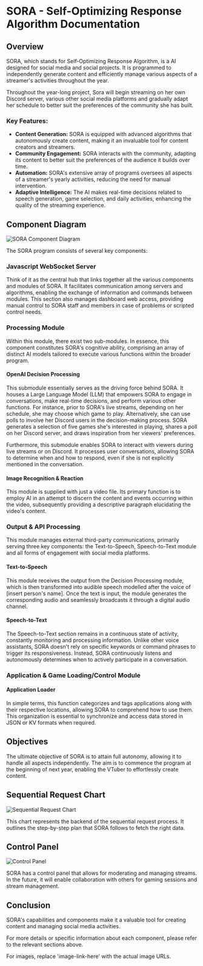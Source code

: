 
# SORA - Self-Optimizing Response Algorithm Documentation

## Overview

SORA, which stands for Self-Optimizing Response Algorithm, is a AI designed for social media and social projects. It is programmed to independently generate content and efficiently manage various aspects of a streamer's activities throughout the year. 

Throughout the year-long project, Sora will begin streaming on her own Discord server, various other social media platforms and gradually adapt her schedule to better suit the preferences of the community she has built.

### Key Features: 

-  **Content Generation:** SORA is equipped with advanced algorithms that autonomously create content, making it an invaluable tool for content creators and streamers.
- **Community Engagement:** SORA interacts with the community, adapting its content to better suit the preferences of the audience it builds over time.
- **Automation:** SORA's extensive array of programs oversees all aspects of a streamer's yearly activities, reducing the need for manual intervention.
- **Adaptive Intelligence:** The AI makes real-time decisions related to speech generation, game selection, and daily activities, enhancing the quality of the streaming experience.

## Component Diagram

![SORA Component Diagram](https://drive.google.com/file/d/1kma25IZwK_lJHpYgmzNBX3sn53Thg3Zf/view?usp=sharing)

The SORA program consists of several key components:

### Javascript  WebSocket Server
Think of it as the central hub that links together all the various components and modules of SORA. It facilitates communication among servers and algorithms, enabling the exchange of information and commands between modules. This section also manages dashboard web access, providing manual control to SORA staff and members in case of problems or scripted control needs.

### Processing Module

Within this module, there exist two sub-modules. In essence, this component constitutes SORA's cognitive ability, comprising an array of distinct AI models tailored to execute various functions within the broader program.

#### OpenAI Decision Processing

This submodule essentially serves as the driving force behind SORA. It houses a Large Language Model (LLM) that empowers SORA to engage in conversations, make real-time decisions, and perform various other functions. For instance, prior to SORA's live streams, depending on her schedule, she may choose which game to play. Alternatively, she can use polls to involve her Discord users in the decision-making process. SORA generates a selection of five games she's interested in playing, shares a poll on her Discord server, and draws inspiration from her viewers' preferences.

Furthermore, this submodule enables SORA to interact with viewers during live streams or on Discord. It processes user conversations, allowing SORA to determine when and how to respond, even if she is not explicitly mentioned in the conversation.

#### Image Recognition & Reaction

This module is supplied with just a video file. Its primary function is to employ AI in an attempt to discern the content and events occurring within the video, subsequently providing a descriptive paragraph elucidating the video's content.

### Output & API Processing

This module manages external third-party communications, primarily serving three key components: the Text-to-Speech,  Speech-to-Text module and all forms of engagement with social media platforms.

#### Text-to-Speech

This module receives the output from the Decision Processing module, which is then transformed into audible speech modelled after the voice of [insert person's name]. Once the text is input, the module generates the corresponding audio and seamlessly broadcasts it through a digital audio channel.

#### Speech-to-Text

The Speech-to-Text section remains in a continuous state of activity, constantly monitoring and processing information. Unlike other voice assistants, SORA doesn't rely on specific keywords or command phrases to trigger its responsiveness. Instead, SORA continuously listens and autonomously determines when to actively participate in a conversation.

### Application & Game Loading/Control Module

#### Application Loader

In simple terms, this function categorizes and tags applications along with their respective locations, allowing SORA to comprehend how to use them. This organization is essential to synchronize and access data stored in JSON or KV formats when required.

## Objectives

The ultimate objective of SORA is to attain full autonomy, allowing it to handle all aspects independently. The aim is to commence the program at the beginning of next year, enabling the VTuber to effortlessly create content.

## Sequential Request Chart

![Sequential Request Chart](https://drive.google.com/file/d/1l8ft29wAiqRo0Arl2oHA-LaiuElND9DN/view?usp=sharing)


This chart represents the backend of the sequential request process. It outlines the step-by-step plan that SORA follows to fetch the right data.

## Control Panel

![Control Panel](image-link-here)

SORA has a control panel that allows for moderating and managing streams. In the future, it will enable collaboration with others for gaming sessions and stream management.

## Conclusion

SORA's capabilities and components make it a valuable tool for creating content and managing social media activities.

For more details or specific information about each component, please refer to the relevant sections above.

For images, replace 'image-link-here' with the actual image URLs.
